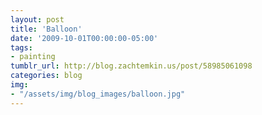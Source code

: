 ```yaml
---
layout: post
title: 'Balloon'
date: '2009-10-01T00:00:00-05:00'
tags: 
- painting
tumblr_url: http://blog.zachtemkin.us/post/58985061098
categories: blog
img:
- "/assets/img/blog_images/balloon.jpg" 
---
```

